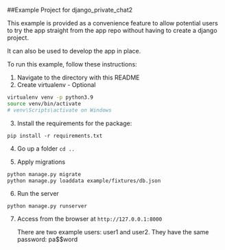 ##Example Project for django_private_chat2

This example is provided as a convenience feature to allow potential users to try the app straight from the app repo without having to create a django project.

It can also be used to develop the app in place.

To run this example, follow these instructions:

1. Navigate to the directory with this README
2. Create virtualenv  - Optional

```bash
virtualenv venv -p python3.9
source venv/bin/activate
# venv\Scripts\activate on Windows
```

3. Install the requirements for the package:

`pip install -r requirements.txt`
		
4. Go up a folder
`cd ..`
   
5. Apply migrations
		
```bash
python manage.py migrate
python manage.py loaddata example/fixtures/db.json
```
		
6. Run the server

`python manage.py runserver`
		
7. Access from the browser at `http://127.0.0.1:8000`
   
   There are two example users: user1 and user2. They have the same password: pa$$word

